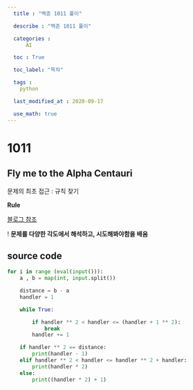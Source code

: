 ```yaml
---
  title : "백준 1011 풀이"

  describe : "백준 1011 풀이"

  categories : 
      AI

  toc : True

  toc_label: "목차"

  tags : 
    python

  last_modified_at : 2020-09-17

  use_math: true
---
```


# 1011
## Fly me to the Alpha Centauri

문제의 최초 접근 : 규칙 찾기

**Rule** 

[블로그 참조](https://pacific-ocean.tistory.com/124)

! **문제를 다양한 각도에서 해석하고, 시도해봐야함을 배움**
## source code

```python
for i in range (eval(input())):
    a , b = map(int, input.split())

    distance = b - a
    handler = 1

    while True:

        if handler ** 2 < handler <= (handler + 1 ** 2):
            break
        handler += 1

    if handler ** 2 == distance:
        print(handler - 1)
    elif handler ** 2 < handler <= handler ** 2 + handler:
        print(handler * 2)
    else:
        print((handler * 2) + 1)
        
```